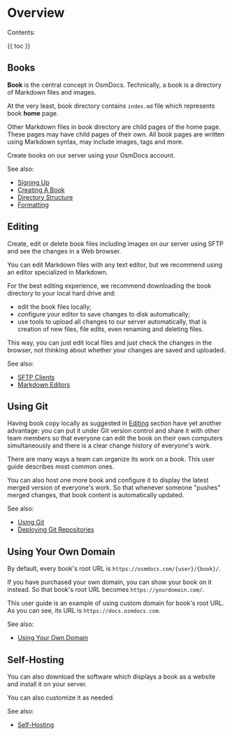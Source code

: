 # Overview

Contents:

{{ toc }}

## Books

**Book** is the central concept in OsmDocs. Technically, a book is a directory of Markdown files and images.

At the very least, book directory contains `index.md` file which represents book **home** page.

Other Markdown files in book directory are child pages of the home page. These pages may have child pages of their own. All book pages are written using Markdown syntax, may include images, tags and more.

Create books on our server using your OsmDocs account.

See also:

* [Signing Up](settings/signing-up.html)
* [Creating A Book](settings/creating-a-book.html)
* [Directory Structure](books/directory-structure.html)
* [Formatting](books/formatting.html)

## Editing

Create, edit or delete book files including images on our server using SFTP and see the changes in a Web browser.

You can edit Markdown files with any text editor, but we recommend using an editor specialized in Markdown.

For the best editing experience, we recommend downloading the book directory to your local hard drive and:

* edit the book files locally;
* configure your editor to save changes to disk automatically;
* use tools to upload all changes to our server automatically, that is creation of new files, file edits, even renaming and deleting files.

This way, you can just edit local files and just check the changes in the browser, not thinking about whether your changes are saved and uploaded.

See also:

* [SFTP Clients](sftp-clients.html)
* [Markdown Editors](markdown-editors.html)

## Using Git

Having book copy locally as suggested in [Editing](#editing) section have yet another advantage: you can put it under Git version control and share it with other team members so that everyone can edit the book on their own computers simultaneously and there is a clear change history of everyone's work.

There are many ways a team can organize its work on a book. This user guide describes most common ones.

You can also host one more book and configure it to display the latest merged version of everyone's work. So that whenever someone "pushes" merged changes, that book content is automatically updated.

See also:

* [Using Git](using-git.html)
* [Deploying Git Repositories](settings/deploying-git-repositories.html)

## Using Your Own Domain

By default, every book's root URL is `https://osmdocs.com/{user}/{book}/`.

If you have purchased your own domain, you can show your book on it instead. So that book's root URL becomes `https://yourdomain.com/`.

This user guide is an example of using custom domain for book's root URL. As you can see, its URL is `https://docs.osmdocs.com`.

See also:

* [Using Your Own Domain](settings/using-your-own-domain.html)

## Self-Hosting

You can also download the software which displays a book as a website and install it on your server.

You can also customize it as needed.

See also:

* [Self-Hosting](self-hosting.html)
